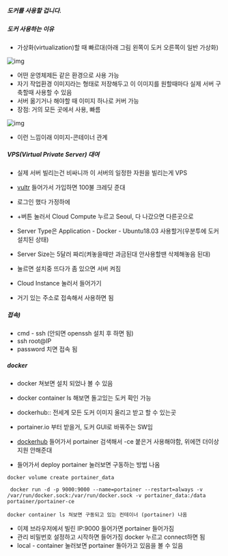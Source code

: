 ##### 도커를 사용할 겁니다.



##### 도커 사용하는 이유

- 가상화(virtualization)할 때 빠르대(아래 그림 왼쪽이 도커 오른쪽이 일반 가상화)

![img](https://blog.kakaocdn.net/dn/cyQfVA/btqRomr4irk/bRV6njFLsO9S5Nemy6dApk/img.png)

- 어떤 운영체제든 같은 환경으로 사용 가능
- 자기 작업환경 이미지라는 형태로 저장해두고 이 이미지를 원할때마다 실제 서버 구축할때 사용할 수 있음
- 서버 옮기거나 해야할 때 이미지 하나로 커버 가능
- 장점: 거의 모든 곳에서 사용, 빠름

![img](https://blog.kakaocdn.net/dn/cnD6Xp/btqRqQeBPzY/FfNEzKpbs0y7TiDR7UIvM0/img.png)

- 이런 느낌이래 이미지-콘테이너 관계



##### VPS(Virtual Private Server) 대여

- 실제 서버 빌리는건 비싸니까 이 서버의 일정한 자원을 빌리는게 VPS

- [vultr](https://www.vultr.com/?ref=8741024-6G) 들어가서 가입하면 100불 크레딧 준대
- 로그인 했다 가정하에
- +버튼 눌러서 Cloud Compute 누르고 Seoul, 다 나갔으면 다른곳으로
- Server Type은 Application - Docker - Ubuntu18.03 사용할거(우분투에 도커 설치된 상태)
- Server Size는 5달러 짜리(켜놓을때만 과금된대 안사용할땐 삭제해놓음 된대)
- 눌르면 설치중 뜨다가 좀 있으면 서버 켜짐
- Cloud Instance 눌러서 들어가기
- 거기 있는 주소로 접속해서 사용하면 됨

##### 접속)

- cmd - ssh (안되면 openssh 설치 후 하면 됨)
- ssh root@IP
- password 치면 접속 됨



##### docker

- docker 쳐보면 설치 되었나 볼 수 있음

- docker container ls 해보면 돌고있는 도커 확인 가능

- dockerhub:: 전세계 모든 도커 이미지 올리고 받고 할 수 있는곳
- portainer.io 부터 받을거, 도커 GUI로 바꿔주는 SW임
- [dockerhub](https://hub.docker.com/) 들어가서 portainer 검색해서 -ce 붙은거 사용해야함, 위에껀 더이상 지원 안해준대
- 들어가서 deploy portainer 눌러보면 구동하는 방법 나옴

```
docker volume create portainer_data

 docker run -d -p 9000:9000 --name=portainer --restart=always -v /var/run/docker.sock:/var/run/docker.sock -v portainer_data:/data portainer/portainer-ce

docker container ls 쳐보면 구동되고 있는 컨테이너 (portainer) 나옴
```

- 이제 브라우저에서 빌린 IP:9000 들어가면 portainer 들어가짐
- 관리 비밀번호 설정하고 시작하면 들어가짐 docker 누르고 connect하면 됨
- local - container 눌러보면 portainer 돌아가고 있음을 볼 수 있음

